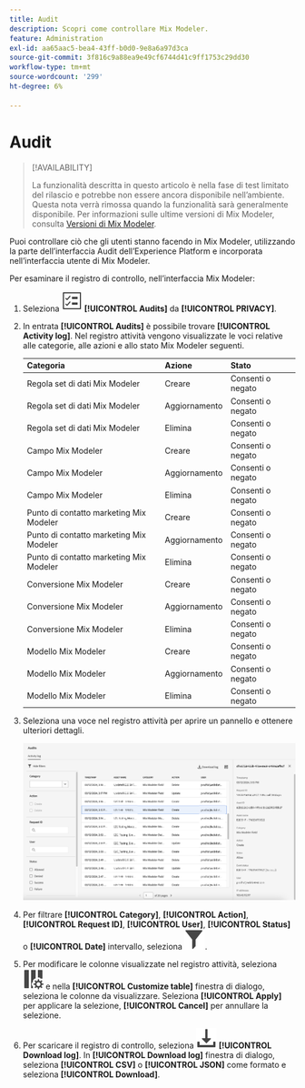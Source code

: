 ```yaml
---
title: Audit
description: Scopri come controllare Mix Modeler.
feature: Administration
exl-id: aa65aac5-bea4-43ff-b0d0-9e8a6a97d3ca
source-git-commit: 3f816c9a88ea9e49cf6744d41c9ff1753c29dd30
workflow-type: tm+mt
source-wordcount: '299'
ht-degree: 6%

---
```


# Audit

>[!AVAILABILITY]
>
>La funzionalità descritta in questo articolo è nella fase di test limitato del rilascio e potrebbe non essere ancora disponibile nell’ambiente. Questa nota verrà rimossa quando la funzionalità sarà generalmente disponibile. Per informazioni sulle ultime versioni di Mix Modeler, consulta [Versioni di Mix Modeler](/help/releases/latest.md).

Puoi controllare ciò che gli utenti stanno facendo in Mix Modeler, utilizzando la parte dell’interfaccia Audit dell’Experience Platform e incorporata nell’interfaccia utente di Mix Modeler.

Per esaminare il registro di controllo, nell’interfaccia Mix Modeler:

1. Seleziona ![Elenco attività](/help/assets/icons/TaskList.svg) **[!UICONTROL Audits]** da **[!UICONTROL PRIVACY]**.

1. In entrata **[!UICONTROL Audits]** è possibile trovare **[!UICONTROL Activity log]**. Nel registro attività vengono visualizzate le voci relative alle categorie, alle azioni e allo stato Mix Modeler seguenti.

   | Categoria | Azione | Stato |
   |---|---|---|
   | Regola set di dati Mix Modeler | Creare | Consenti o negato |
   | Regola set di dati Mix Modeler | Aggiornamento | Consenti o negato |
   | Regola set di dati Mix Modeler | Elimina | Consenti o negato |
   | Campo Mix Modeler | Creare | Consenti o negato |
   | Campo Mix Modeler | Aggiornamento | Consenti o negato |
   | Campo Mix Modeler | Elimina | Consenti o negato |
   | Punto di contatto marketing Mix Modeler | Creare | Consenti o negato |
   | Punto di contatto marketing Mix Modeler | Aggiornamento | Consenti o negato |
   | Punto di contatto marketing Mix Modeler | Elimina | Consenti o negato |
   | Conversione Mix Modeler | Creare | Consenti o negato |
   | Conversione Mix Modeler | Aggiornamento | Consenti o negato |
   | Conversione Mix Modeler | Elimina | Consenti o negato |
   | Modello Mix Modeler | Creare | Consenti o negato |
   | Modello Mix Modeler | Aggiornamento | Consenti o negato |
   | Modello Mix Modeler | Elimina | Consenti o negato |

1. Seleziona una voce nel registro attività per aprire un pannello e ottenere ulteriori dettagli.

   ![Audit Mix Modeler](/help/assets/mix-modeler-audit.png)

1. Per filtrare **[!UICONTROL Category]**, **[!UICONTROL Action]**, **[!UICONTROL Request ID]**, **[!UICONTROL User]**, **[!UICONTROL Status]** o **[!UICONTROL Date]** intervallo, seleziona ![Filtro](/help/assets/icons/Filter.svg).

1. Per modificare le colonne visualizzate nel registro attività, seleziona ![Colonne](/help/assets/icons/ColumnSetting.svg) e nella **[!UICONTROL Customize table]** finestra di dialogo, seleziona le colonne da visualizzare. Seleziona **[!UICONTROL Apply]** per applicare la selezione, **[!UICONTROL Cancel]** per annullare la selezione.

1. Per scaricare il registro di controllo, seleziona ![Scarica](/help/assets/icons/Download.svg) **[!UICONTROL Download log]**. In **[!UICONTROL Download log]** finestra di dialogo, seleziona **[!UICONTROL CSV]** o **[!UICONTROL JSON]** come formato e seleziona **[!UICONTROL Download]**.

